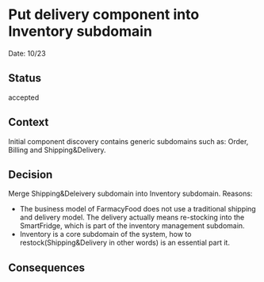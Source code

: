 # Put delivery component into Inventory subdomain

Date: 10/23

## Status

accepted 

## Context

Initial component discovery contains generic subdomains such as: Order, Billing and Shipping&Delivery. 

## Decision

Merge Shipping&Deleivery subdomain into Inventory subdomain. Reasons:
+ The business model of FarmacyFood does not use a traditional shipping and delivery model. The delivery actually means re-stocking into the SmartFridge, which is part of the inventory management subdomain.
+ Inventory is a core subdomain of the system, how to restock(Shipping&Delivery in other words) is an essential part it.

## Consequences


